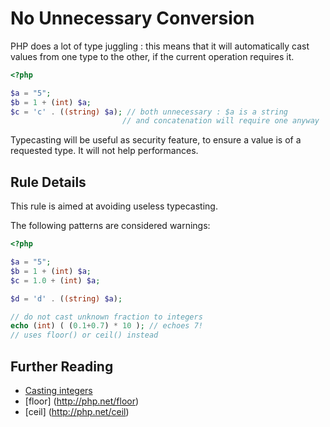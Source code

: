 <!-- Performances -->
# No Unnecessary Conversion

PHP does a lot of type juggling : this means that it will automatically cast values from one type to the other, if the current operation requires it. 

```php
<?php

$a = "5";
$b = 1 + (int) $a;
$c = 'c' . ((string) $a); // both unnecessary : $a is a string 
					     // and concatenation will require one anyway

```

Typecasting will be useful as security feature, to ensure a value is of a requested type. It will not help performances. 


## Rule Details

This rule is aimed at avoiding useless typecasting.

The following patterns are considered warnings:

```php
<?php

$a = "5";
$b = 1 + (int) $a;
$c = 1.0 + (int) $a;

$d = 'd' . ((string) $a); 

// do not cast unknown fraction to integers
echo (int) ( (0.1+0.7) * 10 ); // echoes 7!
// uses floor() or ceil() instead

```


## Further Reading

* [Casting integers](http://php.net/language.types.integer.php#language.types.integer.casting)
* [floor] (http://php.net/floor)
* [ceil] (http://php.net/ceil)

